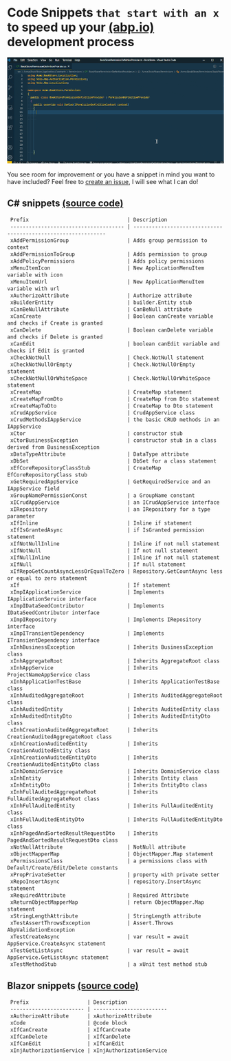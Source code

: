 # Code Snippets `that start with an x` to speed up your [(abp.io)](https://abp.io/) development process

![ABPx in Action!](images/abpx_in_action.gif "ABPx - Code snippets that start with an 'x' - in Action!")

You see room for improvement or you have a snippet in mind you want to have included? Feel free to [create an issue](https://github.com/bartvanhoey/ABPx/issues/new), I will see what I can do!

## C# snippets [(source code)](https://github.com/bartvanhoey/ABPx/blob/master/snippets/csharp.json)

     Prefix                                | Description                                                  
     ------------------------------------- | ------------------------------------------------------------- 
     xAddPermissionGroup                   | Adds group permission to context                             
     xAddPermissionToGroup                 | Adds permission to group                                     
     xAddPolicyPermissions                 | Adds policy permissions                                      
     xMenuItemIcon                         | New ApplicationMenuItem variable with icon                   
     xMenuItemUrl                          | New ApplicationMenuItem variable with url                    
     xAuthorizeAttribute                   | Authorize attribute                                          
     xBuilderEntity                        | builder.Entity stub                                          
     xCanBeNullAttribute                   | CanBeNull attribute                                          
     xCanCreate                            | Boolean canCreate variable and checks if Create is granted   
     xCanDelete                            | Boolean canDelete variable and checks if Delete is granted   
     xCanEdit                              | boolean canEdit variable and checks if Edit is granted       
     xCheckNotNull                         | Check.NotNull statement                                      
     xCheckNotNullOrEmpty                  | Check.NotNullOrEmpty statement                               
     xCheckNotNullOrWhiteSpace             | Check.NotNullOrWhiteSpace statement                          
     xCreateMap                            | CreateMap statement                                          
     xCreateMapFromDto                     | CreateMap from Dto statement                                 
     xCreateMapToDto                       | CreateMap to Dto statement                                   
     xCrudAppService                       | CrudAppService class                                         
     xCrudMethodsIAppService               | the basic CRUD methods in an IAppService                     
     xCtor                                 | constructor stub                                             
     xCtorBusinessException                | constructor stub in a class derived from BusinessException   
     xDataTypeAttribute                    | DataType attribute                                           
     xDbSet                                | DbSet for a class statement                                  
     xEfCoreRepositoryClassStub            | CreateMap EfCoreRepositoryClass stub                         
     xGetRequiredAppService                | GetRequiredService and an IAppService field                  
     xGroupNamePermissionConst             | a GroupName constant                                         
     xICrudAppService                      | an ICrudAppService interface                                 
     xIRepository                          | an IRepository for a type parameter                          
     xIfInline                             | Inline if statement                                          
     xIfIsGrantedAsync                     | if IsGranted permission statement                            
     xIfNotNullInline                      | Inline if not null statement                                 
     xIfNotNull                            | If not null statement                                        
     xIfNullInline                         | Inline if not null statement                                 
     xIfNull                               | If null statement                                            
     xIfRepoGetCountAsyncLessOrEqualToZero | Repository.GetCountAsync less or equal to zero statement     
     xIf                                   | If statement                                                 
     xImpIApplicationService               | Implements IApplicationService interface                     
     xImpIDataSeedContributor              | Implements IDataSeedContributor interface                    
     xImpIRepository                       | Implements IRepository interface                             
     xImpITransientDependency              | Implements ITransientDependency interface                    
     xInhBusinessException                 | Inherits BusinessException class                             
     xInhAggregateRoot                     | Inherits AggregateRoot class                                 
     xInhAppService                        | Inherits ProjectNameAppService class                         
     xInhApplicationTestBase               | Inherits ApplicationTestBase class                           
     xInhAuditedAggregateRoot              | Inherits AuditedAggregateRoot class                          
     xInhAuditedEntity                     | Inherits AuditedEntity class                                 
     xInhAuditedEntityDto                  | Inherits AuditedEntityDto class                              
     xInhCreationAuditedAggregateRoot      | Inherits CreationAuditedAggregateRoot class                  
     xInhCreationAuditedEntity             | Inherits CreationAuditedEntity class                         
     xInhCreationAuditedEntityDto          | Inherits CreationAuditedEntityDto class                      
     xInhDomainService                     | Inherits DomainService class                                 
     xInhEntity                            | Inherits Entity class                                        
     xInhEntityDto                         | Inherits EntityDto class                                     
     xInhFullAuditedAggregateRoot          | Inherits FullAuditedAggregateRoot class                      
     xInhFullAuditedEntity                 | Inherits FullAuditedEntity class                             
     xInhFullAuditedEntityDto              | Inherits FullAuditedEntityDto class                          
     xInhPagedAndSortedResultRequestDto    | Inherits PagedAndSortedResultRequestDto class                
     xNotNullAttribute                     | NotNull attribute                                            
     xObjectMapperMap                      | ObjectMapper.Map statement                                   
     xPermissionsClass                     | a permissions class with Default/Create/Edit/Delete constants
     xPropPrivateSetter                    | property with private setter                                 
     xRepoInsertAsync                      | repository.InsertAsync statement                             
     xRequiredAttribute                    | Required Attribute                                           
     xReturnObjectMapperMap                | return ObjectMapper.Map statement                            
     xStringLengthAttribute                | StringLength attribute                                       
     xTestAssertThrowsException            | Assert.Throws AbpValidationException                         
     xTestCreateAsync                      | var result = await AppService.CreateAsync statement          
     xTestGetListAsync                     | var result = await AppService.GetListAsync statement         
     xTestMethodStub                       | a xUnit test method stub                                     

## Blazor snippets [(source code)](https://github.com/bartvanhoey/ABPx/blob/master/snippets/razor.json)

     Prefix                   | Description             
     ------------------------ | ------------------------ 
     xAuthorizeAttribute      | xAuthorizeAttribute     
     xCode                    | @code block             
     xIfCanCreate             | xIfCanCreate            
     xIfCanDelete             | xIfCanDelete            
     xIfCanEdit               | xIfCanEdit              
     xInjAuthorizationService | xInjAuthorizationService


